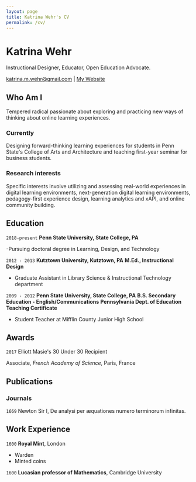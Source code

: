 ```yaml
---
layout: page
title: Katrina Wehr's CV
permalink: /cv/
---
```


# Katrina Wehr
Instructional Designer, Educator, Open Education Advocate.

<div id="webaddress">
<a href="katrina.m.wehr@gmail.com">katrina.m.wehr@gmail.com</a>
| <a href="/">My Website</a>
</div>


## Who Am I

Tempered radical passionate about exploring and practicing new ways of thinking about online learning experiences. 

### Currently

Designing forward-thinking learning experiences for students in Penn State's College of Arts and Architecture and teaching first-year seminar for business students. 


### Research interests

Specific interests involve utilizing and assessing real-world experiences in digital learning environments, next-generation digital learning environments, pedagogy-first experience design, learning analytics and xAPI, and online community building.


## Education

`2018-present`
__Penn State University, State College, PA__

-Pursuing doctoral degree in Learning, Design, and Technology 

`2012 - 2013`
__Kutztown University, Kutztown, PA__
__M.Ed., Instructional Design__

- Graduate Assistant in Library Science & Instructional Technology department

`2009 - 2012`
__Penn State University, State College, PA__
__B.S. Secondary Education - English/Communications__
__Pennsylvania Dept. of Education Teaching Certificate__

- Student Teacher at Mifflin County Junior High School



## Awards

`2017`
Elliott Masie's 30 Under 30 Recipient 

Associate, *French Academy of Science*, Paris, France



## Publications

<!-- A list is also available [online](http://scholar.google.co.uk/citations?user=LTOTl0YAAAAJ) -->

### Journals

`1669`
Newton Sir I, De analysi per æquationes numero terminorum infinitas. 



## Work Experience

`1600`
__Royal Mint__, London

- Warden
- Minted coins

`1600`
__Lucasian professor of Mathematics__, Cambridge University 
